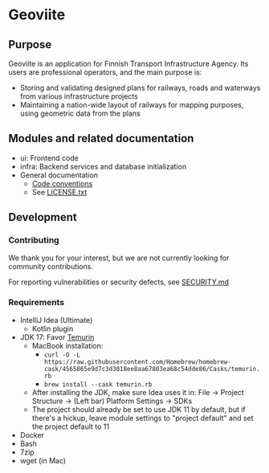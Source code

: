 # Geoviite

## Purpose
Geoviite is an application for Finnish Transport Infrastructure Agency. Its users are professional operators, and the main purpose is:
- Storing and validating designed plans for railways, roads and waterways from various infrastructure projects
- Maintaining a nation-wide layout of railways for mapping purposes, using geometric data from the plans

## Modules and related documentation
- ui: Frontend code
- infra: Backend services and database initialization
- General documentation
    - [Code conventions](./CODE_CONVENTIONS.md)
    - See [LICENSE.txt](./LICENSE.txt)

## Development

### Contributing
We thank you for your interest, but we are not currently looking for community contributions.

For reporting vulnerabilities or security defects, see [SECURITY.md](./SECURITY.md)

### Requirements
- IntelliJ Idea (Ultimate)
    - Kotlin plugin
- JDK 17: Favor [Temurin](https://adoptium.net/temurin/releases/)
    - MacBook installation:
        - ``curl -O -L https://raw.githubusercontent.com/Homebrew/homebrew-cask/4565865e9d7c3d3018ee8aa67803ea68c54dde86/Casks/temurin.rb``
        - ``brew install --cask temurin.rb``
    - After installing the JDK, make sure Idea uses it in: File -> Project Structure -> (Left bar) Platform Settings -> SDKs
    - The project should already be set to use JDK 11 by default, but if there's a hickup, leave module settings to "project default" and set the project default to 11
- Docker
- Bash
- 7zip
- wget (in Mac)

